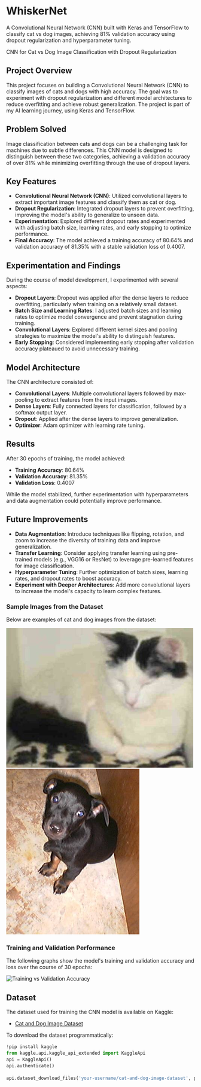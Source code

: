 # WhiskerNet
A Convolutional Neural Network (CNN) built with Keras and TensorFlow to classify cat vs dog images, achieving 81% validation accuracy using dropout regularization and hyperparameter tuning.

 CNN for Cat vs Dog Image Classification with Dropout Regularization

## Project Overview
This project focuses on building a Convolutional Neural Network (CNN) to classify images of cats and dogs with high accuracy. The goal was to experiment with dropout regularization and different model architectures to reduce overfitting and achieve robust generalization. The project is part of my AI learning journey, using Keras and TensorFlow.

## Problem Solved
Image classification between cats and dogs can be a challenging task for machines due to subtle differences. This CNN model is designed to distinguish between these two categories, achieving a validation accuracy of over 81% while minimizing overfitting through the use of dropout layers.

## Key Features
- **Convolutional Neural Network (CNN)**: Utilized convolutional layers to extract important image features and classify them as cat or dog.
- **Dropout Regularization**: Integrated dropout layers to prevent overfitting, improving the model's ability to generalize to unseen data.
- **Experimentation**: Explored different dropout rates and experimented with adjusting batch size, learning rates, and early stopping to optimize performance.
- **Final Accuracy**: The model achieved a training accuracy of 80.64% and validation accuracy of 81.35% with a stable validation loss of 0.4007.

## Experimentation and Findings
During the course of model development, I experimented with several aspects:
- **Dropout Layers**: Dropout was applied after the dense layers to reduce overfitting, particularly when training on a relatively small dataset.
- **Batch Size and Learning Rates**: I adjusted batch sizes and learning rates to optimize model convergence and prevent stagnation during training.
- **Convolutional Layers**: Explored different kernel sizes and pooling strategies to maximize the model's ability to distinguish features.
- **Early Stopping**: Considered implementing early stopping after validation accuracy plateaued to avoid unnecessary training.

## Model Architecture
The CNN architecture consisted of:
- **Convolutional Layers**: Multiple convolutional layers followed by max-pooling to extract features from the input images.
- **Dense Layers**: Fully connected layers for classification, followed by a softmax output layer.
- **Dropout**: Applied after the dense layers to improve generalization.
- **Optimizer**: Adam optimizer with learning rate tuning.

## Results
After 30 epochs of training, the model achieved:
- **Training Accuracy**: 80.64%
- **Validation Accuracy**: 81.35%
- **Validation Loss**: 0.4007

While the model stabilized, further experimentation with hyperparameters and data augmentation could potentially improve performance.

## Future Improvements
- **Data Augmentation**: Introduce techniques like flipping, rotation, and zoom to increase the diversity of training data and improve generalization.
- **Transfer Learning**: Consider applying transfer learning using pre-trained models (e.g., VGG16 or ResNet) to leverage pre-learned features for image classification.
- **Hyperparameter Tuning**: Further optimization of batch sizes, learning rates, and dropout rates to boost accuracy.
- **Experiment with Deeper Architectures**: Add more convolutional layers to increase the model's capacity to learn complex features.

### Sample Images from the Dataset
Below are examples of cat and dog images from the dataset:

![Sample Cat](dataset_examples/cat_dog_5.jpg)
![Sample Dog](dataset_examples/cat_dog_7.jpg)  

### Training and Validation Performance
The following graphs show the model's training and validation accuracy and loss over the course of 30 epochs:

![Training vs Validation Accuracy](images/training_vs_validation_accuracy.png)

## Dataset
The dataset used for training the CNN model is available on Kaggle:
- [Cat and Dog Image Dataset](https://www.kaggle.com/datasets/stethomas/cat-and-dog-image-dataset-for-whiskernet/data)

To download the dataset programmatically:
```python
!pip install kaggle
from kaggle.api.kaggle_api_extended import KaggleApi
api = KaggleApi()
api.authenticate()

api.dataset_download_files('your-username/cat-and-dog-image-dataset', path='data/', unzip=True)
